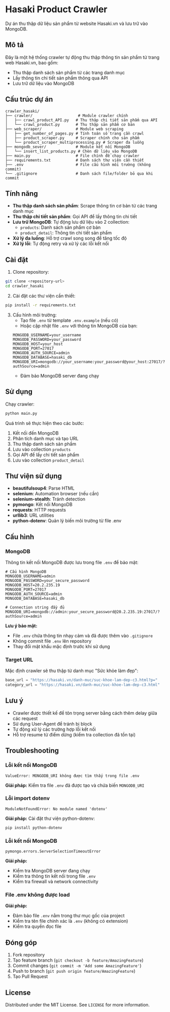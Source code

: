 # Hasaki Product Crawler

Dự án thu thập dữ liệu sản phẩm từ website Hasaki.vn và lưu trữ vào MongoDB.

## Mô tả

Đây là một hệ thống crawler tự động thu thập thông tin sản phẩm từ trang web Hasaki.vn, bao gồm:
- Thu thập danh sách sản phẩm từ các trang danh mục
- Lấy thông tin chi tiết sản phẩm thông qua API
- Lưu trữ dữ liệu vào MongoDB

## Cấu trúc dự án

```
crawler_hasaki/
├── crawler/                    # Module crawler chính
│   ├── crawl_product_API.py   # Thu thập chi tiết sản phẩm qua API
│   └── crawl_product.py       # Thu thập sản phẩm cơ bản
├── web_scraper/               # Module web scraping
│   ├── get_number_of_pages.py # Tính toán số trang cần crawl
│   ├── product_scraper.py     # Scraper chính cho sản phẩm
│   └── product_scraper_multiprocessing.py # Scraper đa luồng
├── mongodb_sever/             # Module kết nối MongoDB
│   └── insert_list_products.py # Chèn dữ liệu vào MongoDB
├── main.py                    # File chính để chạy crawler
├── requirements.txt           # Danh sách thư viện cần thiết
├── .env                       # File cấu hình môi trường (không commit)
└── .gitignore                 # Danh sách file/folder bỏ qua khi commit
```

## Tính năng

- **Thu thập danh sách sản phẩm**: Scrape thông tin cơ bản từ các trang danh mục
- **Thu thập chi tiết sản phẩm**: Gọi API để lấy thông tin chi tiết
- **Lưu trữ MongoDB**: Tự động lưu dữ liệu vào 2 collection:
  - `products`: Danh sách sản phẩm cơ bản
  - `product_detail`: Thông tin chi tiết sản phẩm
- **Xử lý đa luồng**: Hỗ trợ crawl song song để tăng tốc độ
- **Xử lý lỗi**: Tự động retry và xử lý các lỗi kết nối

## Cài đặt

1. Clone repository:
```bash
git clone <repository-url>
cd crawler_hasaki
```

2. Cài đặt các thư viện cần thiết:
```bash
pip install -r requirements.txt
```

3. Cấu hình môi trường:
   - Tạo file `.env` từ template `.env.example` (nếu có)
   - Hoặc cập nhật file `.env` với thông tin MongoDB của bạn:
   ```env
   MONGODB_USERNAME=your_username
   MONGODB_PASSWORD=your_password
   MONGODB_HOST=your_host
   MONGODB_PORT=27017
   MONGODB_AUTH_SOURCE=admin
   MONGODB_DATABASE=hasaki_db
   MONGODB_URI=mongodb://your_username:your_password@your_host:27017/?authSource=admin
   ```
   - Đảm bảo MongoDB server đang chạy

## Sử dụng

Chạy crawler:
```bash
python main.py
```

Quá trình sẽ thực hiện theo các bước:
1. Kết nối đến MongoDB
2. Phân tích danh mục và tạo URL
3. Thu thập danh sách sản phẩm
4. Lưu vào collection `products`
5. Gọi API để lấy chi tiết sản phẩm
6. Lưu vào collection `product_detail`

## Thư viện sử dụng

- **beautifulsoup4**: Parse HTML
- **selenium**: Automation browser (nếu cần)
- **selenium-stealth**: Tránh detection
- **pymongo**: Kết nối MongoDB
- **requests**: HTTP requests
- **urllib3**: URL utilities
- **python-dotenv**: Quản lý biến môi trường từ file .env

## Cấu hình

### MongoDB
Thông tin kết nối MongoDB được lưu trong file `.env` để bảo mật:
```env
# Cấu hình MongoDB
MONGODB_USERNAME=admin
MONGODB_PASSWORD=your_secure_password
MONGODB_HOST=20.2.235.19
MONGODB_PORT=27017
MONGODB_AUTH_SOURCE=admin
MONGODB_DATABASE=hasaki_db

# Connection string đầy đủ
MONGODB_URI=mongodb://admin:your_secure_password@20.2.235.19:27017/?authSource=admin
```

**Lưu ý bảo mật:**
- File `.env` chứa thông tin nhạy cảm và đã được thêm vào `.gitignore`
- Không commit file `.env` lên repository
- Thay đổi mật khẩu mặc định trước khi sử dụng

### Target URL
Mặc định crawler sẽ thu thập từ danh mục "Sức khỏe làm đẹp":
```python
base_url = "https://hasaki.vn/danh-muc/suc-khoe-lam-dep-c3.html?p="
category_url = "https://hasaki.vn/danh-muc/suc-khoe-lam-dep-c3.html"
```

## Lưu ý

- Crawler được thiết kế để tôn trọng server bằng cách thêm delay giữa các request
- Sử dụng User-Agent để tránh bị block
- Tự động xử lý các trường hợp lỗi kết nối
- Hỗ trợ resume từ điểm dừng (kiểm tra collection đã tồn tại)

## Troubleshooting

### Lỗi kết nối MongoDB
```
ValueError: MONGODB_URI không được tìm thấy trong file .env
```
**Giải pháp:** Kiểm tra file `.env` đã được tạo và chứa biến `MONGODB_URI`

### Lỗi import dotenv
```
ModuleNotFoundError: No module named 'dotenv'
```
**Giải pháp:** Cài đặt thư viện python-dotenv:
```bash
pip install python-dotenv
```

### Lỗi kết nối MongoDB
```
pymongo.errors.ServerSelectionTimeoutError
```
**Giải pháp:** 
- Kiểm tra MongoDB server đang chạy
- Kiểm tra thông tin kết nối trong file `.env`
- Kiểm tra firewall và network connectivity

### File .env không được load
**Giải pháp:**
- Đảm bảo file `.env` nằm trong thư mục gốc của project
- Kiểm tra tên file chính xác là `.env` (không có extension)
- Kiểm tra quyền đọc file

## Đóng góp

1. Fork repository
2. Tạo feature branch (`git checkout -b feature/AmazingFeature`)
3. Commit changes (`git commit -m 'Add some AmazingFeature'`)
4. Push to branch (`git push origin feature/AmazingFeature`)
5. Tạo Pull Request

## License

Distributed under the MIT License. See `LICENSE` for more information.

